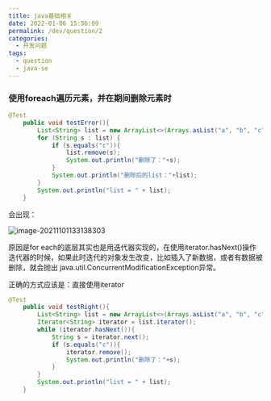 ```yaml
---
title: java基础相关
date: 2022-01-06 15:56:09
permalink: /dev/question/2
categories: 
  - 开发问题
tags: 
  - question	
  - java-se
---
```


### 使用foreach遍历元素，并在期间删除元素时

```java
@Test
    public void testError(){
        List<String> list = new ArrayList<>(Arrays.asList("a", "b", "c", "d", "e", "f"));
        for (String s : list) {
            if (s.equals("c")){
                list.remove(s);
                System.out.println("删除了："+s);
            }
            System.out.println("删除后的list："+list);
        }
        System.out.println("list = " + list);
    }
```

会出现：

![image-20211101133138303](https://gitee.com/hnistzdk/picture/raw/master/images/202201061556766.png)	

原因是for each的底层其实也是用迭代器实现的，在使用iterator.hasNext()操作迭代器的时候，如果此时迭代的对象发生改变，比如插入了新数据，或者有数据被删除，就会抛出 java.util.ConcurrentModificationException异常。 

正确的方式应该是：直接使用iterator

```java
@Test
    public void testRight(){
        List<String> list = new ArrayList<>(Arrays.asList("a", "b", "c", "d", "e", "f"));
        Iterator<String> iterator = list.iterator();
        while (iterator.hasNext()){
            String s = iterator.next();
            if (s.equals("c")){
                iterator.remove();
                System.out.println("删除了："+s);
            }
        }
        System.out.println("list = " + list);
    }
```

